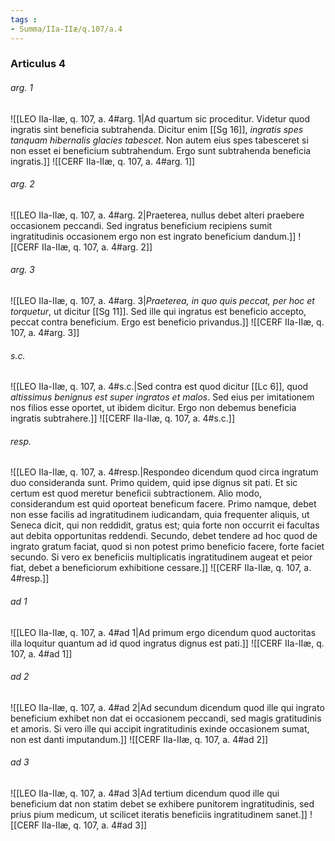 ```yaml
---
tags : 
- Summa/IIa-IIæ/q.107/a.4
---
```


### Articulus 4

###### arg. 1
![[LEO IIa-IIæ, q. 107, a. 4#arg. 1|Ad quartum sic proceditur. Videtur quod ingratis sint beneficia subtrahenda. Dicitur enim [[Sg 16]], *ingratis spes tanquam hibernalis glacies tabescet*. Non autem eius spes tabesceret si non esset ei beneficium subtrahendum. Ergo sunt subtrahenda beneficia ingratis.]]
![[CERF IIa-IIæ, q. 107, a. 4#arg. 1]]

###### arg. 2
![[LEO IIa-IIæ, q. 107, a. 4#arg. 2|Praeterea, nullus debet alteri praebere occasionem peccandi. Sed ingratus beneficium recipiens sumit ingratitudinis occasionem ergo non est ingrato beneficium dandum.]]
![[CERF IIa-IIæ, q. 107, a. 4#arg. 2]]

###### arg. 3
![[LEO IIa-IIæ, q. 107, a. 4#arg. 3|*Praeterea, in quo quis peccat, per hoc et torquetur*, ut dicitur [[Sg 11]]. Sed ille qui ingratus est beneficio accepto, peccat contra beneficium. Ergo est beneficio privandus.]]
![[CERF IIa-IIæ, q. 107, a. 4#arg. 3]]

###### s.c.
![[LEO IIa-IIæ, q. 107, a. 4#s.c.|Sed contra est quod dicitur [[Lc 6]], quod *altissimus benignus est super ingratos et malos*. Sed eius per imitationem nos filios esse oportet, ut ibidem dicitur. Ergo non debemus beneficia ingratis subtrahere.]]
![[CERF IIa-IIæ, q. 107, a. 4#s.c.]]

###### resp.
![[LEO IIa-IIæ, q. 107, a. 4#resp.|Respondeo dicendum quod circa ingratum duo consideranda sunt. Primo quidem, quid ipse dignus sit pati. Et sic certum est quod meretur beneficii subtractionem. Alio modo, considerandum est quid oporteat beneficum facere. Primo namque, debet non esse facilis ad ingratitudinem iudicandam, quia frequenter aliquis, ut Seneca dicit, qui non reddidit, gratus est; quia forte non occurrit ei facultas aut debita opportunitas reddendi. Secundo, debet tendere ad hoc quod de ingrato gratum faciat, quod si non potest primo beneficio facere, forte faciet secundo. Si vero ex beneficiis multiplicatis ingratitudinem augeat et peior fiat, debet a beneficiorum exhibitione cessare.]]
![[CERF IIa-IIæ, q. 107, a. 4#resp.]]

###### ad 1
![[LEO IIa-IIæ, q. 107, a. 4#ad 1|Ad primum ergo dicendum quod auctoritas illa loquitur quantum ad id quod ingratus dignus est pati.]]
![[CERF IIa-IIæ, q. 107, a. 4#ad 1]]

###### ad 2
![[LEO IIa-IIæ, q. 107, a. 4#ad 2|Ad secundum dicendum quod ille qui ingrato beneficium exhibet non dat ei occasionem peccandi, sed magis gratitudinis et amoris. Si vero ille qui accipit ingratitudinis exinde occasionem sumat, non est danti imputandum.]]
![[CERF IIa-IIæ, q. 107, a. 4#ad 2]]

###### ad 3
![[LEO IIa-IIæ, q. 107, a. 4#ad 3|Ad tertium dicendum quod ille qui beneficium dat non statim debet se exhibere punitorem ingratitudinis, sed prius pium medicum, ut scilicet iteratis beneficiis ingratitudinem sanet.]]
![[CERF IIa-IIæ, q. 107, a. 4#ad 3]]

